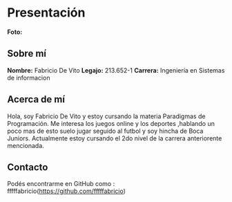 # Presentación
**Foto:** 
## Sobre mí
**Nombre:**  Fabricio De Vito 
**Legajo:** 213.652-1
**Carrera:** Ingeniería en Sistemas de informacion
 


## Acerca de mí
Hola, soy Fabricio De Vito y estoy cursando la materia Paradigmas de Programación. Me interesa los juegos online y los deportes ,hablando un poco mas de esto suelo jugar seguido al futbol y soy hincha de Boca Juniors.
Actualmente estoy cursando el 2do nivel de la carrera anteriorente mencionada.

## Contacto
Podés encontrarme en GitHub como : fffffabricio(https://github.com/fffffabricio)  
